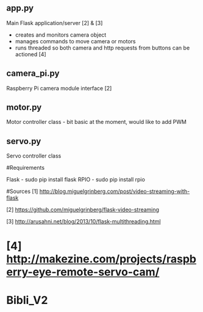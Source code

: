 
app.py
------
Main Flask application/server [2] & [3]
- creates and monitors camera object
- manages commands to move camera or motors
- runs threaded so both camera and http requests from buttons can be actioned [4]

camera_pi.py
------------
Raspberry Pi camera module interface [2]

motor.py
--------
Motor controller class - bit basic at the moment, would like to add PWM

servo.py
--------
Servo controller class 

#Requirements

Flask - sudo pip install flask
RPIO - sudo pip install rpio 

#Sources
[1] http://blog.miguelgrinberg.com/post/video-streaming-with-flask

[2] https://github.com/miguelgrinberg/flask-video-streaming

[3] http://arusahni.net/blog/2013/10/flask-multithreading.html

[4] http://makezine.com/projects/raspberry-eye-remote-servo-cam/
=======
# Bibli_V2

